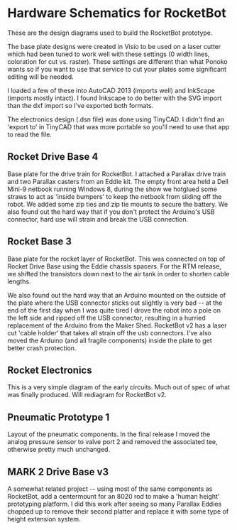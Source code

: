 # Hardware Schematics for RocketBot #

These are the design diagrams used to build the RocketBot prototype.

The base plate designs were created in Visio to be used on a laser cutter which had been tuned to work well with these settings (0 width lines, coloration for cut vs. raster).  These settings are different than what Ponoko wants so if you want to use that service to cut your plates some significant editing will be needed.

I loaded a few of these into AutoCAD 2013 (imports well) and InkScape (imports mostly intact).  I found Inkscape to do better with the SVG import than the dxf import so I've exported both formats.

The electronics design (.dsn file) was done using TinyCAD.  I didn't find an 'export to' in TinyCAD that was more portable so you'll need to use that app to read the file.

## Rocket Drive Base 4 ##

Base plate for the drive train for RocketBot.  I attached a Parallax drive train and two Parallax casters from an Eddie kit.  The empty front area held a Dell Mini-9 netbook running Windows 8, during the show we hotglued some straws to act as 'inside bumpers' to keep the netbook from sliding off the robot.  We added some zip ties and zip tie mounts to secure the battery.  We also found out the hard way that if you don't protect the Arduino's USB connector, hard use will strain and break the USB connection.

## Rocket Base 3 ##

Base plate for the rocket layer of RocketBot.  This was connected on top of Rocket Drive Base using the Eddie chassis spacers.  For the RTM release, we shifted the transistors down next to the air tank in order to shorten cable lengths.

We also found out the hard way that an Arduino mounted on the outside of the plate where the USB connector sticks out slightly is very bad -- at the end of the first day when I was quite tired I drove the robot into a pole on the left side and ripped off the USB connector, resulting in a hurried replacement of the Arduino from the Maker Shed.  RocketBot v2 has a laser cut 'cable holder' that takes all strain off the usb connectors.  I've also moved the Arduino (and all fragile components) inside the plate to get better crash protection.

## Rocket Electronics ##

This is a very simple diagram of the early circuits.  Much out of spec of what was finally produced.  Will rediagram for RocketBot v2.

## Pneumatic Prototype 1 ##

Layout of the pneumatic components.  In the final release I moved the analog pressure sensor to valve port 2 and removed the associated tee, otherwise pretty much unchanged.

## MARK 2 Drive Base v3 ##

A somewhat related project -- using most of the same components as RocketBot, add a centermount for an 8020 rod to make a 'human height' prototyping platform.  I did this work after seeing so many Parallax Eddies chopped up to remove their second platter and replace it with some type of height extension system.